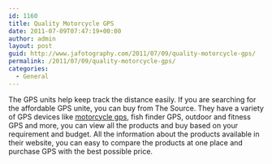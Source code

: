 ```yaml
---
id: 1160
title: Quality Motorcycle GPS
date: 2011-07-09T07:47:19+00:00
author: admin
layout: post
guid: http://www.jafotography.com/2011/07/09/quality-motorcycle-gps/
permalink: /2011/07/09/quality-motorcycle-gps/
categories:
  - General
---
```

The GPS units help keep track the distance easily. If you are searching for the affordable GPS unite, you can buy from The Source. They have a variety of GPS devices like [motorcycle gps](http://www.thesource.ca/estore/category.aspx?language=en-CA&catalog=Online&category=gps-units), fish finder GPS, outdoor and fitness GPS and more, you can view all the products and buy based on your requirement and budget. All the information about the products available in their website, you can easy to compare the products at one place and purchase GPS with the best possible price.